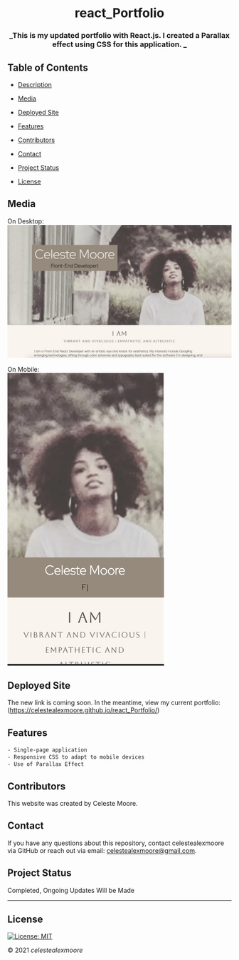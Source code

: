 <div align="center">

# react_Portfolio

### _This is my updated portfolio with React.js. I created a Parallax effect using CSS for this application. _
</div>

## Table of Contents

- [Description](#Description)

- [Media](#Media)

- [Deployed Site](#deployed-site)

- [Features](#Features)

- [Contributors](#Contributors)

- [Contact](#Contact)

- [Project Status](#project-status)

- [License](#License)

## Media

On Desktop:  
![Photo 1](./src/assets/photos/website-shot.png)  

On Mobile:  
![Photo 1](./src/assets/photos/website-shot-2.png)  

## Deployed Site

   The new link is coming soon. In the meantime, view my current portfolio: (https://celestealexmoore.github.io/react_Portfolio/)

## Features
    - Single-page application
    - Responsive CSS to adapt to mobile devices
    - Use of Parallax Effect

## Contributors

This website was created by Celeste Moore.

## Contact

If you have any questions about this repository, contact celestealexmoore via GitHub or reach out via email:
celestealexmoore@gmail.com.

## Project Status

Completed, Ongoing Updates Will be Made

---

## License

[![License: MIT](https://img.shields.io/badge/License-MIT-blueviolet.svg)](https://opensource.org/licenses/MIT)

© 2021 _celestealexmoore_